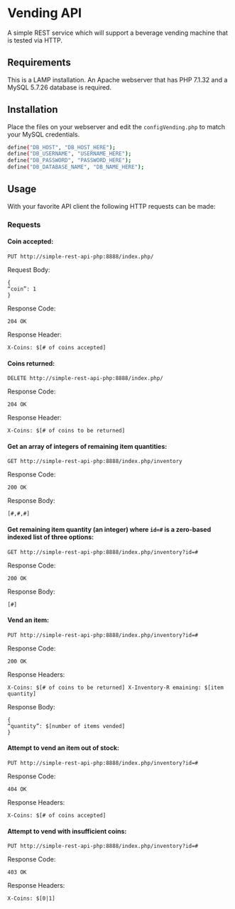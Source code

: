 # Vending API

A simple REST service which will support a beverage vending machine that is tested via HTTP.

## Requirements

This is a LAMP installation. An Apache webserver that has PHP 7.1.32 and a MySQL 5.7.26 database is required. 

## Installation

Place the files on your webserver and edit the ```configVending.php``` to match your MySQL credentials.

```bash
define("DB_HOST", "DB_HOST_HERE");
define("DB_USERNAME", "USERNAME_HERE");
define("DB_PASSWORD", "PASSWORD_HERE");
define("DB_DATABASE_NAME", "DB_NAME_HERE");
```
## Usage

With your favorite API client the following HTTP requests can be made:

### Requests

#### Coin accepted:

```PUT http://simple-rest-api-php:8888/index.php/```

Request Body:

```
{
“coin”: 1 
}
```

Response Code:

```204 OK```

Response Header:

```X-Coins: $[# of coins accepted]```

#### Coins returned:

```DELETE http://simple-rest-api-php:8888/index.php/```

Response Code:

```204 OK```

Response Header:

```X-Coins: $[# of coins to be returned]```

#### Get an array of integers of remaining item quantities:

```GET http://simple-rest-api-php:8888/index.php/inventory```

Response Code:

```200 OK```

Response Body:

```[#,#,#]```

#### Get remaining item quantity (an integer) where ```id=#``` is a zero-based indexed list of three options:

```GET http://simple-rest-api-php:8888/index.php/inventory?id=#```

Response Code:

```200 OK```

Response Body:

```[#]```

#### Vend an item:

```PUT http://simple-rest-api-php:8888/index.php/inventory?id=#```

Response Code:

```200 OK```

Response Headers:

```X-Coins: $[# of coins to be returned] X-Inventory-R emaining: $[item quantity]```

Response Body:

```
{
“quantity”: $[number of items vended]
}
```

#### Attempt to vend an item out of stock:

```PUT http://simple-rest-api-php:8888/index.php/inventory?id=#```

Response Code:

```404 OK```

Response Headers:

```X-Coins: $[# of coins accepted]```

#### Attempt to vend with insufficient coins:

```PUT http://simple-rest-api-php:8888/index.php/inventory?id=#```

Response Code:

```403 OK```

Response Headers:

```X-Coins: $[0|1]```